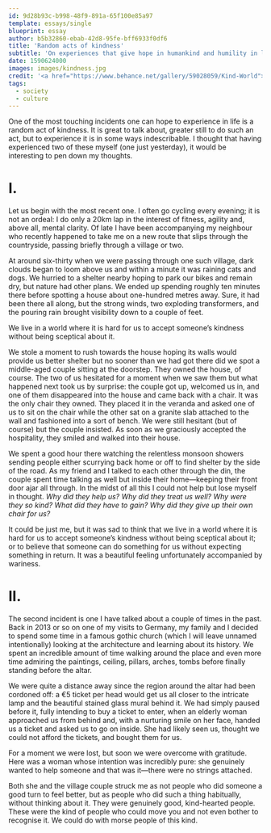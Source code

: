 ```yaml
---
id: 9d28b93c-b998-48f9-891a-65f100e85a97
template: essays/single
blueprint: essay
author: b5b32860-ebab-42d8-95fe-bff6933f0df6
title: 'Random acts of kindness'
subtitle: 'On experiences that give hope in humankind and humility in life.'
date: 1590624000
images: images/kindness.jpg
credit: '<a href="https://www.behance.net/gallery/59028059/Kind-World">Ceres Lau</a>'
tags:
  - society
  - culture
---
```

One of the most touching incidents one can hope to experience in life is a random act of kindness. It is great to talk about, greater still to do such an act, but to experience it is in some ways indescribable. I thought that having experienced two of these myself (one just yesterday), it would be interesting to pen down my thoughts.

<h1 class="text-center">I.</h1>

Let us begin with the most recent one. I often go cycling every evening; it is not an ordeal: I do only a 20km lap in the interest of fitness, agility and, above all, mental clarity. Of late I have been accompanying my neighbour who recently happened to take me on a new route that slips through the countryside, passing briefly through a village or two.

At around six-thirty when we were passing through one such village, dark clouds began to loom above us and within a minute it was raining cats and dogs. We hurried to a shelter nearby hoping to park our bikes and remain dry, but nature had other plans. We ended up spending roughly ten minutes there before spotting a house about one-hundred metres away. Sure, it had been there all along, but the strong winds, two exploding transformers, and the pouring rain brought visibility down to a couple of feet.

<div class="quote">We live in a world where it is hard for us to accept someone’s kindness without being sceptical about it.</div>

We stole a moment to rush towards the house hoping its walls would provide us better shelter but no sooner than we had got there did we spot a middle-aged couple sitting at the doorstep. They owned the house, of course. The two of us hesitated for a moment when we saw them but what happened next took us by surprise: the couple got up, welcomed us in, and one of them disappeared into the house and came back with a chair. It was the only chair they owned. They placed it in the veranda and asked one of us to sit on the chair while the other sat on a granite slab attached to the wall and fashioned into a sort of bench. We were still hesitant (but of course) but the couple insisted. As soon as we graciously accepted the hospitality, they smiled and walked into their house.

We spent a good hour there watching the relentless monsoon showers sending people either scurrying back home or off to find shelter by the side of the road. As my friend and I talked to each other through the din, the couple spent time talking as well but inside their home—keeping their front door ajar all through. In the midst of all this I could not help but lose myself in thought. *Why did they help us? Why did they treat us well? Why were they so kind? What did they have to gain? Why did they give up their own chair for us?*

It could be just me, but it was sad to think that we live in a world where it is hard for us to accept someone’s kindness without being sceptical about it; or to believe that someone can do something for us without expecting something in return. It was a beautiful feeling unfortunately accompanied by wariness.

<h1 class="text-center">II.</h1>

The second incident is one I have talked about a couple of times in the past. Back in 2013 or so on one of my visits to Germany, my family and I decided to spend some time in a famous gothic church (which I will leave unnamed intentionally) looking at the architecture and learning about its history. We spent an incredible amount of time walking around the place and even more time admiring the paintings, ceiling, pillars, arches, tombs before finally standing before the altar.

We were quite a distance away since the region around the altar had been cordoned off: a €5 ticket per head would get us all closer to the intricate lamp and the beautiful stained glass mural behind it. We had simply paused before it, fully intending to buy a ticket to enter, when an elderly woman approached us from behind and, with a nurturing smile on her face, handed us a ticket and asked us to go on inside. She had likely seen us, thought we could not afford the tickets, and bought them for us.

For a moment we were lost, but soon we were overcome with gratitude. Here was a woman whose intention was incredibly pure: she genuinely wanted to help someone and that was it—there were no strings attached.

Both she and the village couple struck me as not people who did someone a good turn to feel better, but as people who did such a thing habitually, without thinking about it. They were genuinely good, kind-hearted people. These were the kind of people who could move you and not even bother to recognise it. We could do with morse people of this kind.